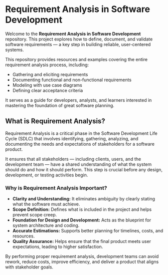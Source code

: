 # Requirement Analysis in Software Development

Welcome to the **Requirement Analysis in Software Development** repository. This project explores how to define, document, and validate software requirements — a key step in building reliable, user-centered systems.

This repository provides resources and examples covering the entire requirement analysis process, including:
- Gathering and eliciting requirements
- Documenting functional and non-functional requirements
- Modeling with use case diagrams
- Defining clear acceptance criteria

It serves as a guide for developers, analysts, and learners interested in mastering the foundation of great software planning.

## What is Requirement Analysis?

Requirement Analysis is a critical phase in the Software Development Life Cycle (SDLC) that involves identifying, gathering, analyzing, and documenting the needs and expectations of stakeholders for a software product.

It ensures that all stakeholders — including clients, users, and the development team — have a shared understanding of what the system should do and how it should perform. This step is crucial before any design, development, or testing activities begin.

### Why is Requirement Analysis Important?

- **Clarity and Understanding:** It eliminates ambiguity by clearly stating what the software must achieve.
- **Scope Definition:** Defines what is included in the project and helps prevent scope creep.
- **Foundation for Design and Development:** Acts as the blueprint for system architecture and coding.
- **Accurate Estimations:** Supports better planning for timelines, costs, and resources.
- **Quality Assurance:** Helps ensure that the final product meets user expectations, leading to higher satisfaction.

By performing proper requirement analysis, development teams can avoid rework, reduce costs, improve efficiency, and deliver a product that aligns with stakeholder goals.

